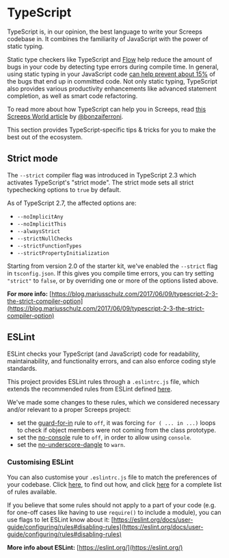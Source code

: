 # TypeScript

TypeScript is, in our opinion, the best language to write your Screeps codebase in. It combines the familiarity of JavaScript with the power of static typing.

Static type checkers like TypeScript and [Flow](https://flow.org/) help reduce the amount of bugs in your code by detecting type errors during compile time. In general, using static typing in your JavaScript code [can help prevent about 15%](https://blog.acolyer.org/2017/09/19/to-type-or-not-to-type-quantifying-detectable-bugs-in-javascript/) of the bugs that end up in committed code. Not only static typing, TypeScript also provides various productivity enhancements like advanced statement completion, as well as smart code refactoring.

To read more about how TypeScript can help you in Screeps, read [this Screeps World article](https://screepsworld.com/2017/07/typescreeps-getting-started-with-ts-in-screeps/) by [@bonzaiferroni](https://github.com/bonzaiferroni).

This section provides TypeScript-specific tips & tricks for you to make the best out of the ecosystem.

## Strict mode

The `--strict` compiler flag was introduced in TypeScript 2.3 which activates TypeScript's "strict mode". The strict mode sets all strict typechecking options to `true` by default.

As of TypeScript 2.7, the affected options are:

* `--noImplicitAny`
* `--noImplicitThis`
* `--alwaysStrict`
* `--strictNullChecks`
* `--strictFunctionTypes`
* `--strictPropertyInitialization`

Starting from version 2.0 of the starter kit, we've enabled the `--strict` flag in `tsconfig.json`. If this gives you compile time errors, you can try setting `"strict"` to `false`, or by overriding one or more of the options listed above.

**For more info:** [https://blog.mariusschulz.com/2017/06/09/typescript-2-3-the-strict-compiler-option](https://blog.mariusschulz.com/2017/06/09/typescript-2-3-the-strict-compiler-option)

## ESLint

ESLint checks your TypeScript (and JavaScript) code for readability, maintainability, and functionality errors, and can also enforce coding style standards.

This project provides ESLint rules through a `.eslintrc.js` file, which extends the recommended rules from ESLint defined [here](https://eslint.org/docs/rules/).

We've made some changes to these rules, which we considered necessary and/or relevant to a proper Screeps project:

* set the [guard-for-in](https://eslint.org/docs/rules/guard-for-in) rule to `off`, it was forcing `for ( ... in ...)` loops to check if object members were not coming from the class prototype.
* set the [no-console](https://eslint.org/docs/rules/no-console) rule to `off`, in order to allow using `console`.
* set the [no-underscore-dangle](https://eslint.org/docs/rules/no-underscore-dangle) to `warn`.

### Customising ESLint

You can also customise your `.eslintrc.js` file to match the preferences of your codebase. Click [here](https://eslint.org/docs/user-guide/configuring/), to find out how, and click [here](https://eslint.org/docs/rules/) for a complete list of rules available.

If you believe that some rules should not apply to a part of your code \(e.g. for one-off cases like having to use `require()` to include a module\), you can use flags to let ESLint know about it: [https://eslint.org/docs/user-guide/configuring/rules#disabling-rules](https://eslint.org/docs/user-guide/configuring/rules#disabling-rules)

**More info about ESLint:** [https://eslint.org/](https://eslint.org/)

